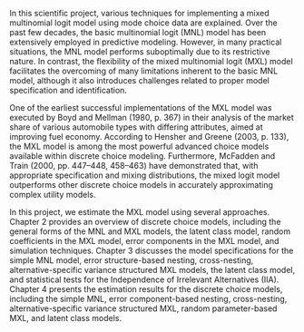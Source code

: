 In this scientific project, various techniques for implementing a mixed multinomial logit model using mode choice data are explained. Over the past few decades, the basic multinomial logit (MNL) model has been extensively employed in predictive modeling. However, in many practical situations, the MNL model performs suboptimally due to its restrictive nature. In contrast, the flexibility of the mixed multinomial logit (MXL) model facilitates the overcoming of many limitations inherent to the basic MNL model, although it also introduces challenges related to proper model specification and identification.

One of the earliest successful implementations of the MXL model was executed by Boyd and Mellman (1980, p. 367) in their analysis of the market share of various automobile types with differing attributes, aimed at improving fuel economy. According to Hensher and Greene (2003, p. 133), the MXL model is among the most powerful advanced choice models available within discrete choice modeling. Furthermore, McFadden and Train (2000, pp. 447–448, 458–463) have demonstrated that, with appropriate specification and mixing distributions, the mixed logit model outperforms other discrete choice models in accurately approximating complex utility models.

In this project, we estimate the MXL model using several approaches. Chapter 2 provides an overview of discrete choice models, including the general forms of the MNL and MXL models, the latent class model, random coefficients in the MXL model, error components in the MXL model, and simulation techniques. Chapter 3 discusses the model specifications for the simple MNL model, error structure-based nesting, cross-nesting, alternative-specific variance structured MXL models, the latent class model, and statistical tests for the Independence of Irrelevant Alternatives (IIA). Chapter 4 presents the estimation results for the discrete choice models, including the simple MNL, error component-based nesting, cross-nesting, alternative-specific variance structured MXL, random parameter-based MXL, and latent class models. 
